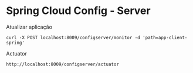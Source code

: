 # Spring Cloud Config - Server

Atualizar aplicação  
```
curl -X POST localhost:8009/configserver/monitor -d 'path=app-client-spring'
```

Actuator
```
http://localhost:8009/configserver/actuator
```

